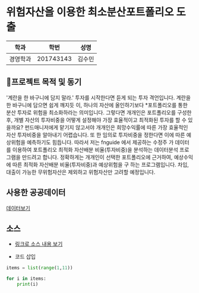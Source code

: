 위험자산을 이용한 최소분산포트폴리오 도출
=============
학과 | 학번 | 성명
---- | ---- | ---- 
경영학과 | 201743143 | 김수민

## 🔨프로젝트 목적 및 동기
'계란을 한 바구니에 담지 말라.' 투자를 시작한다면 듣게 되는 투자 격언입니다. 계란을 한 바구니에 담으면 쉽게 깨지듯
이, 하나의 자산에 올인하기보다 *포트폴리오를 통한 분산 투자로 위험을 최소화하라는 의미입니다. 그렇다면 개개인은
포트폴리오를 구성한 후, 개별 자산의 투자비중을 어떻게 설정해야 가장 효율적이고 최적화된 투자를 할 수 있을까요?
펀드매니저에게 맡기지 않고서야 개개인은 희망수익률에 따른 가장 효율적인 자산 투자비중을 알아내기 어렵습니다. 또
한 임의로 투자비중을 정한다면 이에 따른 예상위험을 예측하기도 힘듭니다. 따라서 저는 fnguide 에서 제공하는 수정주
가 데이터를 이용하여 포트폴리오 최적화 자산배분 비율(투자비중)을 분석하는 데이터분석 프로그램을 만드려고 합니다.
정확하게는 개개인이 선택한 포트폴리오에 근거하여, 예상수익에 따른 최적화 자산배분 비율(투자비중)과 예상위험을 구
하는 프로그램입니다. 차입,대출이 가능한 무위험자산은 제외하고 위험자산만 고려할 예정입니다.

## 사용한 공공데이터 
[데이터보기](https://github.com/cybermin/python2019/blob/master/%EB%B6%80%EC%82%B0%EA%B5%90%ED%86%B5%EA%B3%B5%EC%82%AC_%EB%8F%84%EC%8B%9C%EC%B2%A0%EB%8F%84%EC%97%AD%EC%82%AC%EC%A0%95%EB%B3%B4_20190520.csv)

## 소스
* [링크로 소스 내용 보기](https://github.com/cybermin/python2019/blob/master/tes.py) 

* 코드 삽입
~~~python
items = list(range(1,11))

for i in items:
    print(i)
~~~
